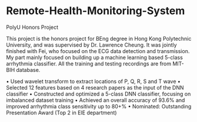 # Remote-Health-Monitoring-System

PolyU Honors Project

This project is the honors project for BEng degree in Hong Kong Polytechnic University, and was supervised by Dr. Lawrence Cheung. It was jointly finished with Fei, who focused on the ECG data detection and transmission. My part mainly focused on building up a machine learning based 5-class arrhythmia classifier. All the training and testing recordings are from MIT-BIH database. 

• Used wavelet transform to extract locations of P, Q, R, S and T wave
• Selected 12 features based on 4 research papers as the input of the DNN classifier
• Constructed and optimized a 5-class DNN classifier, focusing on imbalanced dataset training
• Achieved an overall accuracy of 93.6% and improved arrhythmia class sensitivity up to 80+%
• Nominated: Outstanding Presentation Award (Top 2 in EIE department)
